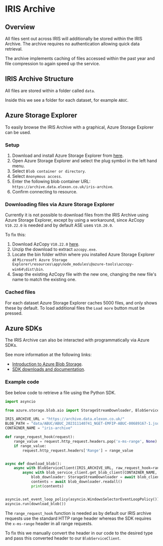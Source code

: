 # IRIS Archive

## Overview
All files sent out across IRIS will additionally be stored within the IRIS Archive. The archive requires no authentication allowing quick data retrieval.

The archive implements caching of files accessed within the past year and file compression to again speed up the service.

## IRIS Archive Structure 

All files are stored within a folder called `data`.

Inside this we see a folder for each dataset, for example `ABUC`.

## Azure Storage Explorer

To easily browse the IRIS Archive with a graphical, Azure Storage Explorer can be used.

### Setup

1. Download and install Azure Storage Explorer from [here](https://azure.microsoft.com/en-gb/features/storage-explorer/).
2. Open Azure Storage Explorer and select the plug symbol in the left hand menu.
3. Select `Blob container or directory`.
4. Select `Anonymous access`.
5. Enter the following blob container URL: `https://archive.data.elexon.co.uk/iris-archive`.
6. Confirm connecting to resource.

### Downloading files via Azure Storage Explorer

Currently it is not possible to download files from the IRIS Archive using Azure Storage Explorer, except by using a workaround, since AzCopy `V10.22.0` is needed and by default ASE uses `V10.20.0`.

To fix this:
1. Download AzCopy `V10.22.0` [here](https://aka.ms/downloadazcopy-v10-windows).
2. Unzip the download to extract `azcopy.exe`.
3. Locate the bin folder within where you installed Azure Storage Explorer at `Microsoft Azure Storage Explorer\resources\app\node_modules\@azure-tools\azcopy-win64\dist\bin`.
4. Swap the existing AzCopy file with the new one, changing the new file's name to match the existing one.

### Cached files

For each dataset Azure Storage Explorer caches 5000 files, and only shows these by default. To load additional files the `Load more` button must be pressed.

## Azure SDKs

The IRIS Archive can also be interacted with programmatically via Azure SDKs. 

See more information at the following links:
- [Introduction to Azure Blob Storage](https://learn.microsoft.com/en-us/azure/storage/blobs/storage-blobs-introduction).
- [SDK downloads and documentation](https://azure.microsoft.com/en-gb/downloads/).


### Example code

See below code to retrieve a file using the Python SDK.

```python
import asyncio

from azure.storage.blob.aio import StorageStreamDownloader, BlobServiceClient

IRIS_ARCHIVE_URL = "https://archive.data.elexon.co.uk/"
BLOB_PATH = "data/ABUC/ABUC_202311140741_NGET-EMFIP-ABUC-00689167-1.json"
CONTAINER_NAME = "iris-archive"

def range_request_hook(request):
    range_value = request.http_request.headers.pop('x-ms-range', None)
    if range_value:
        request.http_request.headers['Range'] = range_value


async def download_blob():
    async with BlobServiceClient(IRIS_ARCHIVE_URL, raw_request_hook=range_request_hook) as blob_service_client:
        async with blob_service_client.get_blob_client(CONTAINER_NAME, BLOB_PATH) as blob_client:
            blob_downloader: StorageStreamDownloader = await blob_client.download_blob(encoding="UTF-8")
            contents = await blob_downloader.readall()
            print(contents)


asyncio.set_event_loop_policy(asyncio.WindowsSelectorEventLoopPolicy())
asyncio.run(download_blob())
```

The `range_request_hook` function is needed as by default our IRIS archive requests use the standard HTTP range header whereas the SDK requires the `x-ms-range` header in all range requests.

To fix this we manually convert the header in our code to the desired type and pass this converted header to our `BlobServiceClient`.
